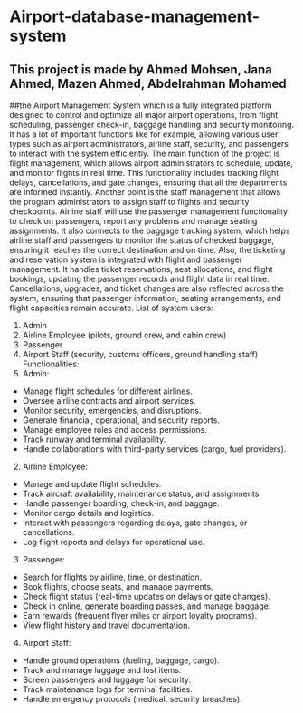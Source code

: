 # Airport-database-management-system
## This project is made by Ahmed Mohsen, Jana Ahmed, Mazen Ahmed, Abdelrahman Mohamed
##the Airport Management System which is a fully integrated platform designed to control and optimize all major airport operations, from flight scheduling, passenger check-in, baggage handling and security monitoring. It has a lot of important functions like for example, allowing various user types such as airport administrators, airline staff, security, and passengers to interact with the system efficiently. 
The main function of the project is flight management, which allows airport administrators to schedule, update, and monitor flights in real time. This functionality includes tracking flight delays, cancellations, and gate changes, ensuring that all the departments are informed instantly. 
Another point is the staff management that allows the program administrators to assign staff to flights and security checkpoints. Airline staff will use the passenger management functionality to check on passengers, report any problems and manage seating assignments. It also connects to the baggage tracking system, which helps airline staff and passengers to monitor the status of checked baggage, ensuring it reaches the correct destination and on time.
Also, the ticketing and reservation system is integrated with flight and passenger management. It handles ticket reservations, seat allocations, and flight bookings, updating the passenger records and flight data in real time. Cancellations, upgrades, and ticket changes are also reflected across the system, ensuring that passenger information, seating arrangements, and flight capacities remain accurate.
List of system users:
1. Admin
2. Airline Employee (pilots, ground crew, and cabin crew)
3. Passenger
4. Airport Staff (security, customs officers, ground handling staff)
Functionalities:
1. Admin:
-	Manage flight schedules for different airlines.
-	Oversee airline contracts and airport services.
-	Monitor security, emergencies, and disruptions.
-	Generate financial, operational, and security reports.
-	Manage employee roles and access permissions.
-	Track runway and terminal availability.
-	Handle collaborations with third-party services (cargo, fuel providers).
2. Airline Employee:
-	Manage and update flight schedules.
-	Track aircraft availability, maintenance status, and assignments.
-	Handle passenger boarding, check-in, and baggage.
-	Monitor cargo details and logistics.
-	Interact with passengers regarding delays, gate changes, or cancellations.
-	Log flight reports and delays for operational use.
3. Passenger:
-	Search for flights by airline, time, or destination.
-	Book flights, choose seats, and manage payments.
-	Check flight status (real-time updates on delays or gate changes).
-	Check in online, generate boarding passes, and manage baggage.
-	Earn rewards (frequent flyer miles or airport loyalty programs).
-	View flight history and travel documentation.
4. Airport Staff:
-	Handle ground operations (fueling, baggage, cargo).
-	Track and manage luggage and lost items.
-	Screen passengers and luggage for security.
-	Track maintenance logs for terminal facilities.
-	Handle emergency protocols (medical, security breaches).
